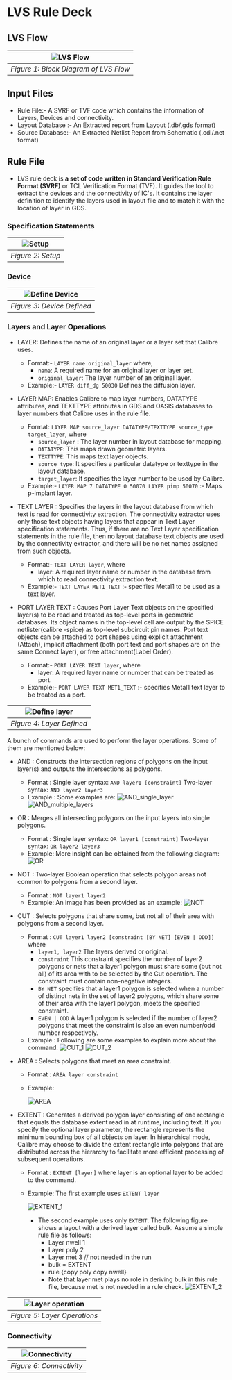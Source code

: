 # LVS Rule Deck
## LVS Flow
|<img title="LVS Flow" src="https://github.com/akpatro-github/Verification-LVS/blob/main/LVS/Calibre/Diagrams/LVS%20Flow.png">|
|:--:|
|*Figure 1: Block Diagram of LVS Flow*|

## Input Files
* Rule File:- A SVRF or TVF code which contains the information of Layers, Devices and connectivity.
* Layout Database :- An Extracted report from Layout (.db/,gds format)
* Source Database:- An Extracted Netlist Report from Schematic (.cdl/.net format)

## Rule File
* LVS rule deck is **a set of code written in Standard Verification Rule Format (SVRF)** or TCL Verification Format (TVF). It guides the tool to extract the devices and the connectivity of IC's. It contains the layer definition to identify the layers used in layout file and to match it with the location of layer in GDS.
### Specification Statements
|<img title="Setup" src="https://github.com/akpatro-github/Verification-LVS/blob/main/LVS/Calibre/Diagrams/Setup.png">|
|:--:|
|*Figure 2: Setup*|
### Device
|<img title="Define Device" src="https://github.com/akpatro-github/Verification-LVS/blob/main/LVS/Calibre/Diagrams/device.png">|
|:--:|
|*Figure 3: Device Defined*|
### Layers and Layer Operations
* LAYER: Defines the name of an original layer or a layer set that Calibre uses. 
   * Format:- `LAYER name original_layer` where,
      * `name`: A required name for an original layer or layer set. 
      * `original_layer`: The layer number of an original layer. 
   * Example:- `LAYER diff_dg 50030` Defines the diffusion layer. 
   
* LAYER MAP: Enables Calibre to map layer numbers, DATATYPE attributes, and TEXTTYPE attributes in GDS and OASIS databases to layer numbers that Calibre uses in the rule file. 
   * Format: `LAYER MAP source_layer DATATYPE/TEXTTYPE source_type target_layer`, where
      * `source_layer` : The layer number in layout database for mapping.
      * `DATATYPE`: This maps drawn geometric layers.
      * `TEXTTYPE`: This maps text layer objects.
      * `source_type`: It specifies a particular datatype or texttype in the layout database.
      * `target_layer`: It specifies the layer number to be used by Calibre. 
   * Example:- `LAYER MAP 7 DATATYPE 0 50070 LAYER pimp 50070` :- Maps p-implant layer.
   
* TEXT LAYER : Specifies the layers in the layout database from which text is read for connectivity extraction. The connectivity extractor uses only those text objects having layers that appear in Text Layer specification statements. Thus, if there are no Text Layer specification statements in the rule file, then no layout database text objects are used by the connectivity extractor, and there will be no net names assigned from such objects. 
   * Format:- `TEXT LAYER layer`, where
       * layer: A required layer name or number in the database from which to read connectivity extraction text. 
   * Example:- `TEXT LAYER MET1_TEXT` :- specifies Metal1 to be used as a text layer.

* PORT LAYER TEXT : Causes Port Layer Text objects on the specified layer(s) to be read and treated as top-level ports in geometric databases. Its object names in the top-level cell are output by the SPICE netlister(calibre -spice) as top-level subcircuit pin names. Port text objects can be attached to port shapes using explicit attachment (Attach), implicit attachment (both port text and port shapes are on the same Connect layer), or free attachment(Label Order).
   * Format:- `PORT LAYER TEXT layer`, where
       * layer: A required layer name or number that can be treated as port. 
   * Example:- `PORT LAYER TEXT MET1_TEXT` :- specifies Metal1 text layer to be treated as a port.


|<img title="Define layer" src="https://github.com/akpatro-github/Verification-LVS/blob/main/LVS/Calibre/Diagrams/layer.png">|
|:--:|
|*Figure 4: Layer Defined*|

A bunch of commands are used to perform the layer operations. Some of them are mentioned below:
* AND : Constructs the intersection regions of polygons on the input layer(s) and outputs the intersections as polygons.
  * Format : Single layer syntax: `AND layer1 [constraint]`
             Two-layer syntax: `AND layer2 layer3` 
  * Example : Some examples are:
       ![AND_single_layer](https://github.com/prachi-mrudula/verification/blob/main/LVS/images/AND_1.png)
       ![AND_multiple_layers](https://github.com/prachi-mrudula/verification/blob/main/LVS/images/AND_2.png)
     
* OR : Merges all intersecting polygons on the input layers into single polygons.
  * Format : Single layer syntax: `OR layer1 [constraint]`
             Two-layer syntax: `OR layer2 layer3`
  * Example: More insight can be obtained from the following diagram:
       ![OR](https://github.com/prachi-mrudula/verification/blob/main/LVS/images/OR.png) 
     
* NOT : Two-layer Boolean operation that selects polygon areas not common to polygons from a second layer.
  * Format : `NOT layer1 layer2`
  * Example: An image has been provided as an example:
       ![NOT](https://github.com/prachi-mrudula/verification/blob/main/LVS/images/NOT.png) 
     
* CUT : Selects polygons that share some, but not all of their area with polygons from a second layer. 
  * Format : `CUT layer1 layer2 [constraint [BY NET] [EVEN | ODD]]` where
     * `layer1, layer2` The layers derived or original.
     * `constraint` This constraint specifies the number of layer2 polygons or nets that a layer1 polygon must share some (but not all) of its area with to be selected by the Cut operation. The constraint must contain non-negative integers.
     * `BY NET` specifies that a layer1 polygon is selected when a number of distinct nets in the set of layer2 polygons, which share some of their area with the layer1 polygon, meets the specified constraint. 
     * `EVEN | ODD` A layer1 polygon is selected if the number of layer2 polygons that meet the constraint is also an even number/odd number respectively. 
  * Example : Following are some examples to explain more about the command.
       ![CUT_1](https://github.com/prachi-mrudula/verification/blob/main/LVS/images/CUT_1.png)
       ![CUT_2](https://github.com/prachi-mrudula/verification/blob/main/LVS/images/CUT_2.png)
     
* AREA : Selects polygons that meet an area constraint.
  * Format : `AREA layer constraint`
  * Example:
  
       ![AREA](https://github.com/prachi-mrudula/verification/blob/main/LVS/images/AREA.png) 
     
* EXTENT : Generates a derived polygon layer consisting of one rectangle that equals the database extent read in at runtime, including text. If you specify the optional layer parameter, the rectangle represents the minimum bounding box of all objects on layer. In hierarchical mode, Calibre may choose to divide the extent rectangle into polygons that are distributed across the hierarchy to facilitate more efficient processing of subsequent operations.
  * Format : `EXTENT [layer]` where layer is an optional layer to be added to the command.
  * Example: The first example uses `EXTENT layer`
  
     ![EXTENT_1](https://github.com/prachi-mrudula/verification/blob/main/LVS/images/EXTENT_1.png)
     * The second example uses only `EXTENT`. The following figure shows a layout with a derived layer called bulk. Assume a simple rule file as follows:
         * Layer nwell 1
         * Layer poly 2
         * Layer met 3 // not needed in the run
         * bulk = EXTENT
         * rule {copy poly copy nwell}
         * Note that layer met plays no role in deriving bulk in this rule file, because met is not needed in a rule check.
       ![EXTENT_2](https://github.com/prachi-mrudula/verification/blob/main/LVS/images/EXTENT_2.png)

|<img title="Layer operation" src="https://github.com/akpatro-github/Verification-LVS/blob/main/LVS/Calibre/Diagrams/layer_operation.png">|
|:--:|
|*Figure 5: Layer Operations*|

### Connectivity
|<img title="Connectivity" src="https://github.com/akpatro-github/Verification-LVS/blob/main/LVS/Calibre/Diagrams/connectivity.png">|
|:--:|
|*Figure 6: Connectivity*|
